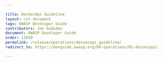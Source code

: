 ```yaml
---

title: DevSecOps Guideline
layout: col-document
tags: OWASP Developer Guide
contributors: Jon Gadsden
document: OWASP Developer Guide
order: 11010
permalink: /release/operations/devsecops_guideline/
redirect_to: https://devguide.owasp.org/09-operations/01-devsecops/

---
```


